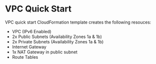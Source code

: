 # VPC Quick Start

VPC quick start CloudFormation template creates the following resouces:

- VPC (IPv6 Enabled)
- 2x Public Subnets (Availability Zones 1a & 1b)
- 2x Private Subnets (Availability Zones 1a & 1b)
- Internet Gateway
- 1x NAT Gateway in public subnet
- Route Tables
